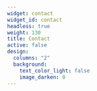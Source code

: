 ```yaml
---
widget: contact
widget_id: contact
headless: true
weight: 130
title: Contact
active: false
design:
  columns: "2"
  background:
    text_color_light: false
    image_darken: 0
---
```


